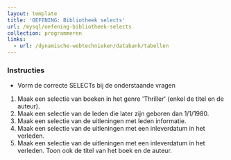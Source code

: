 ```yaml
---
layout: template
title: 'OEFENING: Bibliotheek selects'
url: /mysql/oefening-bibliotheek-selects
collection: programmeren
links:
  - url: /dynamische-webtechnieken/databank/tabellen
---
```

<div class="highlight">
    <h3>Instructies</h3>
    <ul>
        <li>Vorm de correcte SELECTs bij de onderstaande vragen</li>
    </ul>
</div>

1. Maak een selectie van boeken in het genre 'Thriller' (enkel de titel en de auteur).
2. Maak een selectie van de leden die later zijn geboren dan 1/1/1980.
3. Maak een selectie van de uitleningen met leden informatie.
4. Maak een selectie van de uitleningen met een inleverdatum in het verleden.
5. Maak een selectie van de uitleningen met een inleverdatum in het verleden. Toon ook de titel van het boek en de auteur.